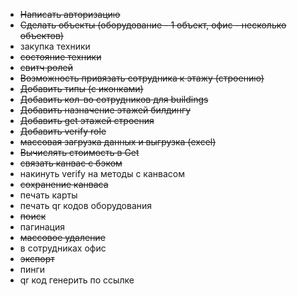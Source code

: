 - ~~Написать авторизацию~~
- ~~Сделать объекты (оборудование - 1 объект, офис - несколько объектов)~~
- закупка техники
- ~~состояние техники~~
- ~~свитч ролей~~
- ~~Возможность привязать сотрудника к этажу (строению)~~
- ~~Добавить типы (с иконками)~~
- ~~Добавить кол-во сотрудников для buildings~~
- ~~Добавить назначение этажей билдингу~~
- ~~Добавить get этажей строения~~
- ~~Добавить verify role~~
- ~~массовая загрузка данных и выгрузка (excel)~~
- ~~Вычислять стоимость в Get~~
- ~~связать канвас с бэком~~
- накинуть verify на методы с канвасом
- ~~сохранение канваса~~
- печать карты
- печать qr кодов оборудования
- ~~поиск~~
- пагинация
- ~~массовое удаление~~
- в сотрудниках офис
- ~~экспорт~~
- пинги
- qr код генерить по ссылке